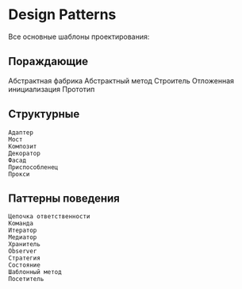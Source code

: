Design Patterns
==================

Все основные шаблоны проектирования:


Пораждающие
-------------
Абстрактная фабрика
Абстрактный метод
Строитель
Отложенная инициализация
Прототип

Структурные
-------------
```
Адаптер
Мост
Композит
Декоратор
Фасад
Приспособленец
Прокси
```

Паттерны поведения
------------------
```
Цепочка ответственности
Команда
Итератор
Медиатор
Хранитель
Observer
Стратегия
Состояние
Шаблонный метод
Посетитель
```